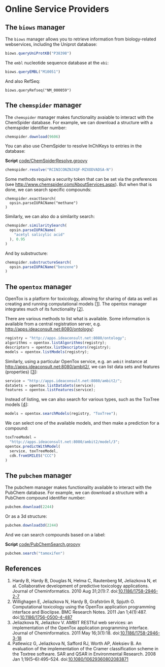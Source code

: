 # Online Service Providers

## The `biows` manager

The `biows` manager allows you to retrieve information from biology-related
webservices, including the Uniprot
database:

```javascript
biows.queryUniProtKB("P38398")
```

The `embl` nucleotide sequence database at the `ebi`:

```js
biows.queryEMBL("M10051")
```

And also RefSeq:

```
biows.queryRefseq("NM_000059")
```

## The `chemspider` manager

The `chemspider` manager makes functionality avaiable to interact with the
ChemSpider database. For example, we can download a structure
with a chemspider identifier number:

```js
chemspider.download(9606)
```

You can also use ChemSpider to resolve InChIKeys to entries in the
database:

**Script** [code/ChemSpiderResolve.groovy](code/ChemSpiderResolve.code.md)
```groovy
chemspider.resolve("RCINICONZNJXQF-MZXODVADSA-N")
```

Some methods require a security token that can be set via the preferences (see
http://www.chemspider.com/AboutServices.aspx). But when that is done, we
can search specific compounds:

```
chemspider.exactSearch(
  opsin.parseIUPACName("methane")
)
```

Similarly, we can also do a similarity search:

```js
chemspider.similaritySearch(
  opsin.parseIUPACName(
    "acetyl salicylic acid"
  ), 0.95
)
```

And by substructure:

```js
chemspider.substructureSearch(
  opsin.parseIUPACName("benzene")
)
```

## The `opentox` manager

OpenTox is a platform for toxicology, allowing for sharing of
data as well as creating and running computational models [<a href="#citeref1">1</a>].
The opentox manager integrates much of its functionality [<a href="#citeref2">2</a>].

There are various methods to list what is available. Some information is
available from a central registration server, e.g.
http://apps.ideaconsult.net:8080/ontology/:

```js
registry = "http://apps.ideaconsult.net:8080/ontology";
algorithms = opentox.listAlgorithms(registry);
descriptors = opentox.listDescriptors(registry);
models = opentox.listModels(registry);
```

Similarly, using a particular OpenTox service, e.g. an
`ambit` instance at
http://apps.ideaconsult.net:8080/ambit2/, we
can list data sets and features
(properties) [<a href="#citeref3">3</a>]:

```js
service = "http://apps.ideaconsult.net:8080/ambit2/";
dataSets = opentox.listDataSets(service);
features = opentox.listFeatures(service);
```

Instead of listing, we can also search for various types, such as the ToxTree
models [<a href="#citeref4">4</a>]:

```js
models = opentox.searchModels(registry, "ToxTree");
```

We can select one of the available models, and then make a prediction for a
compound:

```js
toxTreeModel =
  "http://apps.ideaconsult.net:8080/ambit2/model/3";
opentox.predictWithModel(
  service, toxTreeModel,
  cdk.fromSMILES("CCC")
)
```

## The `pubchem` manager

The pubchem manager makes functionality available to interact with the PubChem
database. For example, we can download a structure with a
PubChem compound identifier number:

```js
pubchem.download(2244)
```

Or as a 3d structure:

```js
pubchem.download3d(2244)
```

And we can search compounds based on a label:

**Script** [code/PubChemSearch.groovy](code/PubChemSearch.code.md)
```groovy
pubchem.search("tamoxifen")
```

## References

1. <a name="citeref1"></a>Hardy B, Hardy B, Douglas N, Helma C, Rautenberg M, Jeliazkova N, et al. Collaborative development of predictive toxicology applications. Journal of Cheminformatics. 2010 Aug 31;2(1):7.  doi:[10.1186/1758-2946-2-7](https://doi.org/10.1186/1758-2946-2-7)
2. <a name="citeref2"></a>Willighagen E, Jeliazkova N, Hardy B, Grafström R, Spjuth O. Computational toxicology using the OpenTox application programming interface and Bioclipse. BMC Research Notes. 2011 Jan 1;4(1):487.  doi:[10.1186/1756-0500-4-487](https://doi.org/10.1186/1756-0500-4-487)
3. <a name="citeref3"></a>Jeliazkova N, Jeliazkov V. AMBIT RESTful web services: an implementation of the OpenTox application programming interface. Journal of Cheminformatics. 2011 May 16;3(1):18.  doi:[10.1186/1758-2946-3-18](https://doi.org/10.1186/1758-2946-3-18)
4. <a name="citeref4"></a>Patlewicz G, Jeliazkova N, Safford RJ, Worth AP, Aleksiev B. An evaluation of the implementation of the Cramer classification scheme in the Toxtree software. SAR and QSAR in Environmental Research. 2008 Jan 1;19(5–6):495–524.  doi:[10.1080/10629360802083871](https://doi.org/10.1080/10629360802083871)


